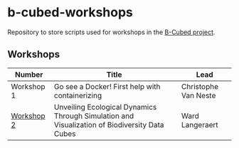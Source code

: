# b-cubed-workshops

Repository to store scripts used for workshops in the [B-Cubed project](https://b-cubed.eu/).

## Workshops

Number | Title | Lead
--- | --- | ---
Workshop 1 | Go see a Docker! First help with containerizing | Christophe Van Neste
[Workshop 2](workshops/02) | Unveiling Ecological Dynamics Through Simulation and Visualization of Biodiversity Data Cubes | Ward Langeraert
